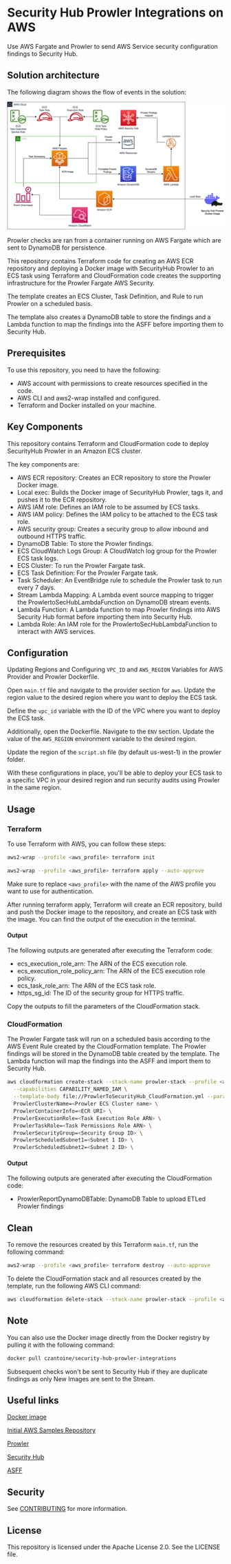 # Security Hub Prowler Integrations on AWS

Use AWS Fargate and Prowler to send AWS Service security configuration findings to Security Hub.

## Solution architecture

The following diagram shows the flow of events in the solution:

![Security Hub Prowler Integrations on AWS](./img/SecurityHubProwlerIntegrations.png)

Prowler checks are ran from a container running on AWS Fargate which are sent to DynamoDB for persistence.

This repository contains Terraform code for creating an AWS ECR repository and deploying a Docker image with SecurityHub Prowler to an ECS task using Terraform and CloudFormation code creates the supporting infrastructure for the Prowler Fargate AWS Security. 

The template creates an ECS Cluster, Task Definition, and Rule to run Prowler on a scheduled basis. 

The template also creates a DynamoDB table to store the findings and a Lambda function to map the findings into the ASFF before importing them to Security Hub.

## Prerequisites

To use this repository, you need to have the following:

- AWS account with permissions to create resources specified in the code.
- AWS CLI and aws2-wrap installed and configured.
- Terraform and Docker installed on your machine.

## Key Components

This repository contains Terraform and CloudFormation code to deploy SecurityHub Prowler in an Amazon ECS cluster.

The key components are:

- AWS ECR repository: Creates an ECR repository to store the Prowler Docker image.
- Local exec: Builds the Docker image of SecurityHub Prowler, tags it, and pushes it to the ECR repository.
- AWS IAM role: Defines an IAM role to be assumed by ECS tasks.
- AWS IAM policy: Defines the IAM policy to be attached to the ECS task role.
- AWS security group: Creates a security group to allow inbound and outbound HTTPS traffic.
- DynamoDB Table: To store the Prowler findings.
- ECS CloudWatch Logs Group: A CloudWatch log group for the Prowler ECS task logs.
- ECS Cluster: To run the Prowler Fargate task.
- ECS Task Definition: For the Prowler Fargate task.
- Task Scheduler: An EventBridge rule to schedule the Prowler task to run every 7 days.
- Stream Lambda Mapping: A Lambda event source mapping to trigger the ProwlertoSecHubLambdaFunction on DynamoDB stream events.
- Lambda Function: A Lambda function to map Prowler findings into AWS Security Hub format before importing them into Security Hub.
- Lambda Role: An IAM role for the ProwlertoSecHubLambdaFunction to interact with AWS services.

## Configuration

Updating Regions and Configuring `VPC_ID` and `AWS_REGION` Variables for AWS Provider and Prowler Dockerfile.

Open `main.tf` file and navigate to the provider section for `aws`. Update the region value to the desired region where you want to deploy the ECS task.

Define the `vpc_id` variable with the ID of the VPC where you want to deploy the ECS task.

Additionally, open the Dockerfile. Navigate to the `ENV` section. Update the value of the `AWS_REGION` environment variable to the desired region.

Update the region of the `script.sh` file (by default us-west-1) in the prowler folder.

With these configurations in place, you'll be able to deploy your ECS task to a specific VPC in your desired region and run security audits using Prowler in the same region.

## Usage

### Terraform

To use Terraform with AWS, you can follow these steps:

``` bash
aws2-wrap --profile <aws_profile> terraform init
```

``` bash
aws2-wrap --profile <aws_profile> terraform apply --auto-approve
```

Make sure to replace `<aws_profile>` with the name of the AWS profile you want to use for authentication.

After running terraform apply, Terraform will create an ECR repository, build and push the Docker image to the repository, and create an ECS task with the image. You can find the output of the execution in the terminal.

#### Output

The following outputs are generated after executing the Terraform code:

- ecs_execution_role_arn: The ARN of the ECS execution role.
- ecs_execution_role_policy_arn: The ARN of the ECS execution role policy.
- ecs_task_role_arn: The ARN of the ECS task role.
- https_sg_id: The ID of the security group for HTTPS traffic.

Copy the outputs to fill the parameters of the CloudFormation stack.

### CloudFormation

The Prowler Fargate task will run on a scheduled basis according to the AWS Event Rule created by the CloudFormation template. The Prowler findings will be stored in the DynamoDB table created by the template. The Lambda function will map the findings into the ASFF and import them to Security Hub.

``` bash
aws cloudformation create-stack --stack-name prowler-stack --profile <aws_profile> \
  --capabilities CAPABILITY_NAMED_IAM \
  --template-body file://ProwlerToSecurityHub_CloudFormation.yml --parameter-overrides \
  ProwlerClusterName=<Prowler ECS Cluster name> \
  ProwlerContainerInfo=<ECR URI> \
  ProwlerExecutionRole=<Task Execution Role ARN> \
  ProwlerTaskRole=<Task Permissions Role ARN> \
  ProwlerSecurityGroup=<Security Group ID> \
  ProwlerScheduledSubnet1=<Subnet 1 ID> \
  ProwlerScheduledSubnet2=<Subnet 2 ID> \
```

#### Output

The following outputs are generated after executing the CloudFormation code:

- ProwlerReportDynamoDBTable: DynamoDB Table to upload ETLed Prowler findings

## Clean 

To remove the resources created by this Terraform `main.tf`, run the following command:

``` bash
aws2-wrap --profile <aws_profile> terraform destroy --auto-approve
```

To delete the CloudFormation stack and all resources created by the template, run the following AWS CLI command:

``` bash
aws cloudformation delete-stack --stack-name prowler-stack --profile <aws_profile>
```

## Note

You can also use the Docker image directly from the Docker registry by pulling it with the following command:

``` bash
docker pull czantoine/security-hub-prowler-integrations
```

Subsequent checks won't be sent to Security Hub if they are duplicate findings as only New Images are sent to the Stream.

## Useful links

[Docker image](https://hub.docker.com/r/czantoine/security-hub-prowler-integrations)

[Initial AWS Samples Repository](https://github.com/aws-samples/aws-security-hub-prowler-integrations)

[Prowler](https://github.com/prowler-cloud/prowler)

[Security Hub](https://aws.amazon.com/security-hub/)

[ASFF](https://docs.aws.amazon.com/securityhub/latest/userguide/securityhub-findings-format.html)

## Security

See [CONTRIBUTING](CONTRIBUTING.md#security-issue-notifications) for more information.

## License

This repository is licensed under the Apache License 2.0. See the LICENSE file.

